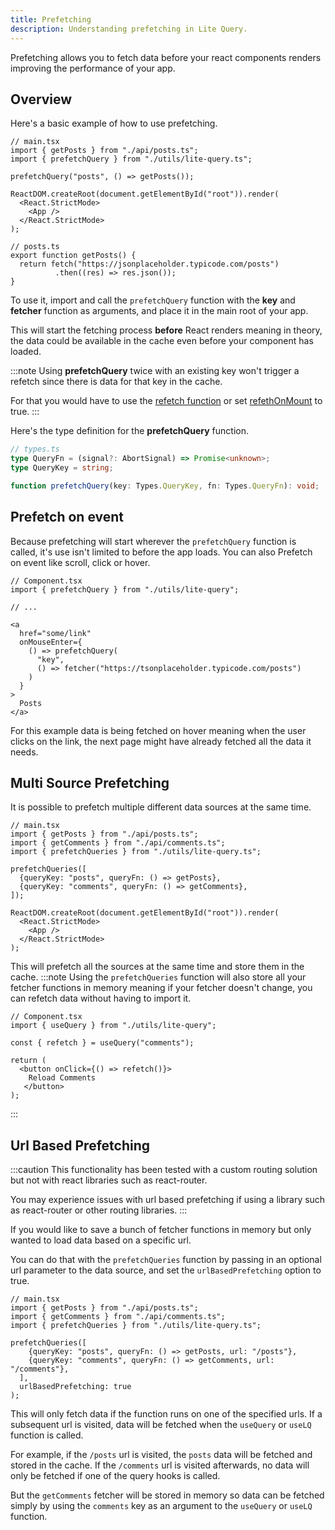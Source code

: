 ```yaml
---
title: Prefetching
description: Understanding prefetching in Lite Query.
---
```


Prefetching allows you to fetch data before your react components renders improving the performance of your app.

## Overview

Here's a basic example of how to use prefetching.

```tsx
// main.tsx
import { getPosts } from "./api/posts.ts";
import { prefetchQuery } from "./utils/lite-query.ts";

prefetchQuery("posts", () => getPosts());

ReactDOM.createRoot(document.getElementById("root")).render(
  <React.StrictMode>
    <App />
  </React.StrictMode>
);

```

```tsx
// posts.ts
export function getPosts() {
  return fetch("https://jsonplaceholder.typicode.com/posts")
          .then((res) => res.json());
}
```

To use it, import and call the `prefetchQuery` function with the **key** and **fetcher** function as arguments, and place it in the main root of your app.

This will start the fetching process **before** React renders meaning in theory, the data could be available in the cache even before your component has loaded.

:::note
Using **prefetchQuery** twice with an existing key won't trigger a refetch since there is data for that key in the cache.

For that you would have to use the [refetch function]() or set [refethOnMount]() to true.
:::

Here's the type definition for the **prefetchQuery** function.

```ts
// types.ts
type QueryFn = (signal?: AbortSignal) => Promise<unknown>;
type QueryKey = string;

function prefetchQuery(key: Types.QueryKey, fn: Types.QueryFn): void;
```

## Prefetch on event

Because prefetching will start wherever the `prefetchQuery` function is called, it's use isn't limited to before the app loads. You can also Prefetch on event like scroll, click or hover.

```tsx
// Component.tsx
import { prefetchQuery } from "./utils/lite-query";

// ...

<a
  href="some/link"
  onMouseEnter={
    () => prefetchQuery(
      "key",
      () => fetcher("https://tsonplaceholder.typicode.com/posts")
    )
  }
>
  Posts
</a>
```

For this example data is being fetched on hover meaning when the user clicks on the link, the next page might have already fetched all the data it needs.

## Multi Source Prefetching

It is possible to prefetch multiple different data sources at the same time.

```tsx
// main.tsx
import { getPosts } from "./api/posts.ts";
import { getComments } from "./api/comments.ts";
import { prefetchQueries } from "./utils/lite-query.ts";

prefetchQueries([
  {queryKey: "posts", queryFn: () => getPosts},
  {queryKey: "comments", queryFn: () => getComments},
]);

ReactDOM.createRoot(document.getElementById("root")).render(
  <React.StrictMode>
    <App />
  </React.StrictMode>
);
```

This will prefetch all the sources at the same time and store them in the cache.
:::note
Using the `prefetchQueries` function will also store all your fetcher functions in memory meaning if your fetcher doesn't change, you can refetch data without having to import it.

```tsx
// Component.tsx
import { useQuery } from "./utils/lite-query";

const { refetch } = useQuery("comments");

return (
  <button onClick={() => refetch()}>
    Reload Comments
   </button>
);
```
:::

## Url Based Prefetching
:::caution
This functionality has been tested with a custom routing solution but not with react libraries such as react-router.

You may experience issues with url based prefetching if using a library such as react-router or other routing libraries.
:::

If you would like to save a bunch of fetcher functions in memory but only wanted to load data based on a specific url.

You can do that with the `prefetchQueries` function by passing in an optional url parameter to the data source, and set the `urlBasedPrefetching` option to true.

```tsx {10}
// main.tsx
import { getPosts } from "./api/posts.ts";
import { getComments } from "./api/comments.ts";
import { prefetchQueries } from "./utils/lite-query.ts";

prefetchQueries([
    {queryKey: "posts", queryFn: () => getPosts, url: "/posts"},
    {queryKey: "comments", queryFn: () => getComments, url: "/comments"},
  ],
  urlBasedPrefetching: true
);
```
This will only fetch data if the function runs on one of the specified urls. If a subsequent url is visited, data will be fetched when the `useQuery` or `useLQ` function is called.

For example, if the `/posts` url is visited, the `posts` data will be fetched and stored in the cache. If the `/comments` url is visited afterwards, no data will only be fetched if one of the query hooks is called.

But the `getComments` fetcher will be stored in memory so data can be fetched simply by using the `comments` key as an argument to the `useQuery` or `useLQ` function.